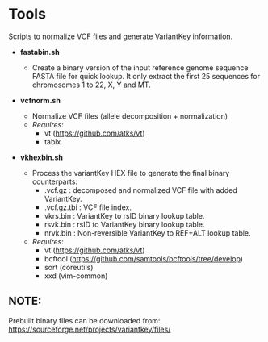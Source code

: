 # Tools

Scripts to normalize VCF files and generate VariantKey information.


* **fastabin.sh**
  * Create a binary version of the input reference genome sequence FASTA file for quick lookup.
    It only extract the first 25 sequences for chromosomes 1 to 22, X, Y and MT.

* **vcfnorm.sh**
  * Normalize VCF files (allele decomposition + normalization)
  * *Requires*:
    * vt (https://github.com/atks/vt)
    * tabix

* **vkhexbin.sh**
  * Process the variantKey HEX file to generate the final binary counterparts:
    * <FILE>.vcf.gz     : decomposed and normalized VCF file with added VariantKey.
    * <FILE>.vcf.gz.tbi : VCF file index.
    * vkrs.bin          : VariantKey to rsID binary lookup table.
    * rsvk.bin          : rsID to VariantKey binary lookup table.
    * nrvk.bin          : Non-reversible VariantKey to REF+ALT lookup table.
  * *Requires*:
    * vt      (https://github.com/atks/vt)
    * bcftool (https://github.com/samtools/bcftools/tree/develop)
    * sort    (coreutils)
    * xxd     (vim-common)

## NOTE:

Prebuilt binary files can be downloaded from:
https://sourceforge.net/projects/variantkey/files/
